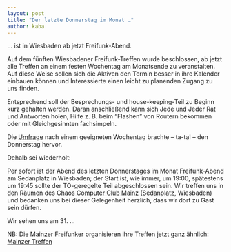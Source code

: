 ```yaml
---
layout: post
title: "Der letzte Donnerstag im Monat …"
author: kaba
---
```


&#8230; ist in Wiesbaden ab jetzt Freifunk-Abend.

Auf dem fünften Wiesbadener Freifunk-Treffen wurde beschlossen, ab jetzt alle Treffen an einem festen Wochentag am Monatsende zu veranstalten. Auf diese Weise sollen sich die Aktiven den Termin besser in ihre Kalender einbauen können und Interessierte einen leicht zu planenden Zugang zu uns finden.

Entsprechend soll der Besprechungs- und house-keeping-Teil zu Beginn kurz gehalten werden. Daran anschließend kann sich Jede und Jeder Rat und Antworten holen, Hilfe z. B. beim &#8220;Flashen&#8221; von Routern bekommen oder mit Gleichgesinnten fachsimpeln.

Die [Umfrage](http://blog.freifunk-wiesbaden.de/2014/06/gesucht-wochentag-fur-regelmasige-treffen/ "gesucht: Wochentag für regelmäßige Treffen") nach einem geeigneten Wochentag brachte &#8211; ta-ta! &#8211; den Donnerstag hervor.

Dehalb sei wiederholt:

Per sofort ist der Abend des letzten Donnerstages im Monat Freifunk-Abend am Sedanplatz in Wiesbaden; der Start ist, wie immer, um 19:00, spätestens um 19:45 sollte der TO-geregelte Teil abgeschlossen sein. Wir treffen uns in den Räumen des [Chaos Computer Club Mainz](http://www.cccmz.de/ "CCC-Mz-Wi") (Sedanplatz, Wiesbaden) und bedanken uns bei dieser Gelegenheit herzlich, dass wir dort zu Gast sein dürfen.

Wir sehen uns am 31. &#8230;

NB: Die Mainzer Freifunker organisieren ihre Treffen jetzt ganz ähnlich: [Mainzer Treffen](http://blog.freifunk-mainz.de/2014/07/18/results-vom-treffen-und-vorstandssitzung/ "Mainzer Treffen")
